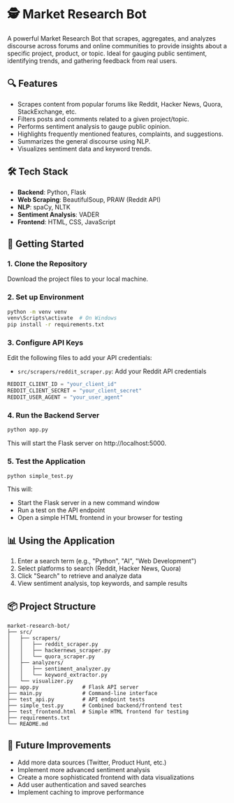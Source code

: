 # 🕵️ Market Research Bot

A powerful Market Research Bot that scrapes, aggregates, and analyzes discourse across forums and online communities to provide insights about a specific project, product, or topic. Ideal for gauging public sentiment, identifying trends, and gathering feedback from real users.

## 🔍 Features

- Scrapes content from popular forums like Reddit, Hacker News, Quora, StackExchange, etc.
- Filters posts and comments related to a given project/topic.
- Performs sentiment analysis to gauge public opinion.
- Highlights frequently mentioned features, complaints, and suggestions.
- Summarizes the general discourse using NLP.
- Visualizes sentiment data and keyword trends.

## 🛠 Tech Stack

- **Backend**: Python, Flask
- **Web Scraping**: BeautifulSoup, PRAW (Reddit API)
- **NLP**: spaCy, NLTK
- **Sentiment Analysis**: VADER
- **Frontend**: HTML, CSS, JavaScript

## 🚀 Getting Started

### 1. Clone the Repository

Download the project files to your local machine.

### 2. Set up Environment

```bash
python -m venv venv
venv\Scripts\activate  # On Windows
pip install -r requirements.txt
```

### 3. Configure API Keys

Edit the following files to add your API credentials:

- `src/scrapers/reddit_scraper.py`: Add your Reddit API credentials

```python
REDDIT_CLIENT_ID = "your_client_id"
REDDIT_CLIENT_SECRET = "your_client_secret"
REDDIT_USER_AGENT = "your_user_agent"
```

### 4. Run the Backend Server

```bash
python app.py
```

This will start the Flask server on http://localhost:5000.

### 5. Test the Application

```bash
python simple_test.py
```

This will:
- Start the Flask server in a new command window
- Run a test on the API endpoint
- Open a simple HTML frontend in your browser for testing

## 📊 Using the Application

1. Enter a search term (e.g., "Python", "AI", "Web Development")
2. Select platforms to search (Reddit, Hacker News, Quora)
3. Click "Search" to retrieve and analyze data
4. View sentiment analysis, top keywords, and sample results

## 📦 Project Structure

```
market-research-bot/
├── src/
│   ├── scrapers/
│   │   ├── reddit_scraper.py
│   │   ├── hackernews_scraper.py
│   │   └── quora_scraper.py
│   ├── analyzers/
│   │   ├── sentiment_analyzer.py
│   │   └── keyword_extractor.py
│   └── visualizer.py
├── app.py              # Flask API server
├── main.py             # Command-line interface
├── test_api.py         # API endpoint tests
├── simple_test.py      # Combined backend/frontend test
├── test_frontend.html  # Simple HTML frontend for testing
├── requirements.txt
└── README.md
```

## 📝 Future Improvements

- Add more data sources (Twitter, Product Hunt, etc.)
- Implement more advanced sentiment analysis
- Create a more sophisticated frontend with data visualizations
- Add user authentication and saved searches
- Implement caching to improve performance
